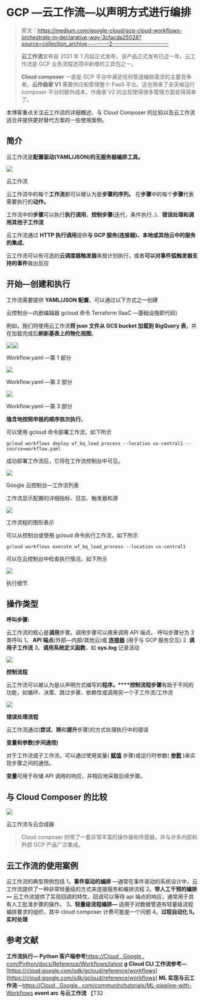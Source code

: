 # GCP —云工作流—以声明方式进行编排

> 原文：<https://medium.com/google-cloud/gcp-cloud-workflows-orchestrate-in-declarative-way-3cfacda25028?source=collection_archive---------2----------------------->

> **云工作流**宣布自 2021 年 1 月起正式发布，该产品正式发布已近一年。云工作流是 GCP 业务流程选项中新增的工具包之一。
> 
> **Cloud composer** 一直是 GCP 平台中满足任何管道编排需求的主要竞争者。**云作曲家 V1** 需要供应和管理整个 PaaS 平台。这也带来了全天候运行 composer 平台的额外成本。作曲家 V2 的出现使得很多管理方面变得简单了。

本博客重点关注云工作流的详细概述、与 Cloud Composer 的比较以及云工作流适合并提供更好替代方案的一些使用案例。

## **简介**

云工作流是**配置驱动(YAML/JSON)的无服务器编排工具。**

![](img/d4ca97e64114868b4014b37f49a002ae.png)

云工作流

云工作流中的每个**工作流**都可以被认为是**步骤的序列。** 在**步骤**中的每个**步骤**代表需要执行的**动作。**

工作流中的**步骤**可以执行**执行调用**，**控制步骤**(迭代，条件执行..)、**错误处理和调用其他子工作流**

云工作流通过 **HTTP 执行调用**提供**与 **GCP 服务(连接器)、本地或其他云中的服务**的集成**。

云工作流可以有可选的**云调度器触发器**来按计划执行，或者**可以对事件弧触发器支持的事件**做出反应

## **开始—创建和执行**

工作流需要提供 **YAML/JSON 配置**，可以通过以下方式之一创建

云控制台—内嵌编辑器
gcloud 命令
Terraform (IaaC —基础设施即代码)

例如，我们将使用云工作流**将 json 文件从 GCS bucket 加载到 BigQuery 表**，并在加载完成后**刷新基表上的物化视图**。

![](img/1d643d5e3025cb1ee0264a22d2913f52.png)![](img/bdf27da0c506d04503a586b97347fa18.png)

Workflow.yaml —第 1 部分

![](img/61296bbdf8a4f572f6d3cb648f638b34.png)

Workflow.yaml —第 2 部分

![](img/3b3385626cc5557fa41f763e72137b1c.png)

Workflow.yaml —第 3 部分

**隐含地按照申报的顺序依次执行**。

可以使用 gcloud 命令部署工作流，如下所示

```
gcloud workflows deploy wf_bq_load_process --location us-central1 --source=workflow.yaml
```

成功部署工作流后，它将在工作流控制台中可见。

![](img/7c28c5ca86223a9a93d247f7d7f29bdd.png)

Google 云控制台—工作流列表

工作流显示配置的详细指标、日志、触发器和源

![](img/671ba5daf078159332ebb8009b13c816.png)

工作流程的图形表示

可以从控制台或使用 gcloud 命令执行工作流，如下所示

```
gcloud workflows execute wf_bq_load_process --location us-central1
```

可以在云控制台中检查执行情况，如下所示

![](img/9d890427404787ef5a46126bdfcbc6f4.png)

执行细节

## **操作类型**

**呼叫步骤:**

云工作流的核心是**调用**步骤。调用步骤可以用来调用 API 端点。
呼叫步骤分为 3 类呼叫
1。 **API 端点**(外部—内部/其他云)或 [**连接器**](https://cloud.google.com/workflows/docs/reference/googleapis) (用于与 GCP 服务交互)
2 .**调用子工作流**
3。**调用系统定义函数**，如 **sys.log** 记录活动

![](img/64b87716f4f9b773ad9722adba6b1cc8.png)

**控制流程**

云工作流可以被认为是以声明方式编写的**程序。****控制流程步骤**有助于不同的功能，如循环、决策、跳过步骤、依赖性或调用另一个子工作流/工作流

![](img/f7416a3f8ced07aff8690c3c8f99ac07.png)

**错误处理流程**

云工作流通过(**尝试**、**除**和**提升**步骤)的方式处理执行中的错误

**变量和参数(步间通信)**

对于工作流或子工作流，可以通过使用变量( [**赋值**](https://cloud.google.com/workflows/docs/reference/syntax/variables#variable-names) 步骤)或运行时参数( [**参数**](https://cloud.google.com/workflows/docs/reference/syntax/runtime-args) )来实现步骤之间的通信。

**变量**可用于存储 API 调用的响应，并相应地采取后续步骤。

## **与 Cloud Composer 的比较**

![](img/e190557077d8690e1462afbac98c1525.png)

云工作流与云合成器

> Cloud composer 附带了一套非常丰富的操作器和传感器，并与许多内部和外部 GCP 产品广泛集成。

## **云工作流的使用案例**

云工作流的典型用例包括
1。**事件驱动的编排** —通常在事件驱动的系统设计中，云工作流提供了一种非常轻量级的方式来连接服务和编排流程
2。**带人工干预的编排—** 云工作流提供了实现回调的特性，回调可以等待 api 端点的响应，通常用于具有人工批准步骤的操作。
3。**轻量级流程编排—** 适用于对数据管道有轻量级流程编排要求的组织，其中 cloud composer 计费可能是一个问题
4。**过程自动化
5。实时处理**

## **参考文献**

**工作流执行— Python 客户端参考**[https://Cloud . Google . com/Python/docs/Reference/Workflows/latest](https://cloud.google.com/python/docs/reference/workflows/latest)
**g Cloud CLI 工作流参考—**[https://cloud.google.com/sdk/gcloud/reference/workflows](https://cloud.google.com/sdk/gcloud/reference/workflows)
**ML 实现与云工作流**—[https://Cloud . Google . com/community/tutorials/ML-pipeline-with-Workflows](https://cloud.google.com/community/tutorials/ml-pipeline-with-workflows)
**event arc 与云工作流** 【T32